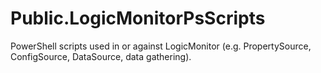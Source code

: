 # Public.LogicMonitorPsScripts
PowerShell scripts used in or against LogicMonitor (e.g. PropertySource, ConfigSource, DataSource, data gathering).
